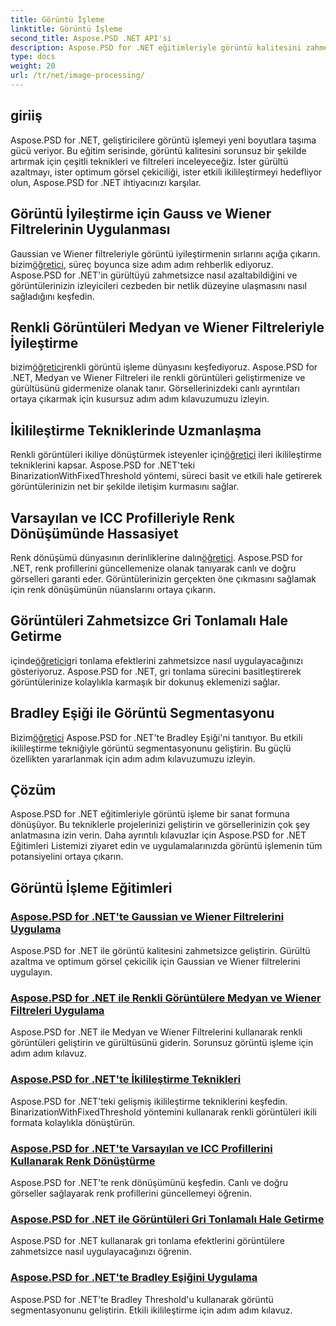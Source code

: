 ```yaml
---
title: Görüntü İşleme
linktitle: Görüntü İşleme
second_title: Aspose.PSD .NET API'si
description: Aspose.PSD for .NET eğitimleriyle görüntü kalitesini zahmetsizce geliştirin. Gauss ve Wiener filtreleri, renk dönüşümü, ikilileştirme ve daha fazlası gibi teknikleri öğrenin.
type: docs
weight: 20
url: /tr/net/image-processing/
---
```


## giriiş

Aspose.PSD for .NET, geliştiricilere görüntü işlemeyi yeni boyutlara taşıma gücü veriyor. Bu eğitim serisinde, görüntü kalitesini sorunsuz bir şekilde artırmak için çeşitli teknikleri ve filtreleri inceleyeceğiz. İster gürültü azaltmayı, ister optimum görsel çekiciliği, ister etkili ikilileştirmeyi hedefliyor olun, Aspose.PSD for .NET ihtiyacınızı karşılar.

## Görüntü İyileştirme için Gauss ve Wiener Filtrelerinin Uygulanması
 Gaussian ve Wiener filtreleriyle görüntü iyileştirmenin sırlarını açığa çıkarın. bizim[öğretici](./apply-gaussian-wiener-filters/), süreç boyunca size adım adım rehberlik ediyoruz. Aspose.PSD for .NET'in gürültüyü zahmetsizce nasıl azaltabildiğini ve görüntülerinizin izleyicileri cezbeden bir netlik düzeyine ulaşmasını nasıl sağladığını keşfedin.

## Renkli Görüntüleri Medyan ve Wiener Filtreleriyle İyileştirme
 bizim[öğretici](./apply-median-wiener-filters-color-images/)renkli görüntü işleme dünyasını keşfediyoruz. Aspose.PSD for .NET, Medyan ve Wiener Filtreleri ile renkli görüntüleri geliştirmenize ve gürültüsünü gidermenize olanak tanır. Görsellerinizdeki canlı ayrıntıları ortaya çıkarmak için kusursuz adım adım kılavuzumuzu izleyin.

## İkilileştirme Tekniklerinde Uzmanlaşma
 Renkli görüntüleri ikiliye dönüştürmek isteyenler için[öğretici](./binarization-techniques/) ileri ikilileştirme tekniklerini kapsar. Aspose.PSD for .NET'teki BinarizationWithFixedThreshold yöntemi, süreci basit ve etkili hale getirerek görüntülerinizin net bir şekilde iletişim kurmasını sağlar.

## Varsayılan ve ICC Profilleriyle Renk Dönüşümünde Hassasiyet
 Renk dönüşümü dünyasının derinliklerine dalın[öğretici](./color-conversion-default-icc-profiles/). Aspose.PSD for .NET, renk profillerini güncellemenize olanak tanıyarak canlı ve doğru görselleri garanti eder. Görüntülerinizin gerçekten öne çıkmasını sağlamak için renk dönüşümünün nüanslarını ortaya çıkarın.

## Görüntüleri Zahmetsizce Gri Tonlamalı Hale Getirme
 içinde[öğretici](./grayscaling-images/)gri tonlama efektlerini zahmetsizce nasıl uygulayacağınızı gösteriyoruz. Aspose.PSD for .NET, gri tonlama sürecini basitleştirerek görüntülerinize kolaylıkla karmaşık bir dokunuş eklemenizi sağlar.

## Bradley Eşiği ile Görüntü Segmentasyonu
 Bizim[öğretici](./apply-bradley-threshold/) Aspose.PSD for .NET'te Bradley Eşiği'ni tanıtıyor. Bu etkili ikilileştirme tekniğiyle görüntü segmentasyonunu geliştirin. Bu güçlü özellikten yararlanmak için adım adım kılavuzumuzu izleyin.

## Çözüm
Aspose.PSD for .NET eğitimleriyle görüntü işleme bir sanat formuna dönüşüyor. Bu tekniklerle projelerinizi geliştirin ve görsellerinizin çok şey anlatmasına izin verin. Daha ayrıntılı kılavuzlar için Aspose.PSD for .NET Eğitimleri Listemizi ziyaret edin ve uygulamalarınızda görüntü işlemenin tüm potansiyelini ortaya çıkarın.

## Görüntü İşleme Eğitimleri
### [Aspose.PSD for .NET'te Gaussian ve Wiener Filtrelerini Uygulama](./apply-gaussian-wiener-filters/)
Aspose.PSD for .NET ile görüntü kalitesini zahmetsizce geliştirin. Gürültü azaltma ve optimum görsel çekicilik için Gaussian ve Wiener filtrelerini uygulayın.
### [Aspose.PSD for .NET ile Renkli Görüntülere Medyan ve Wiener Filtreleri Uygulama](./apply-median-wiener-filters-color-images/)
Aspose.PSD for .NET ile Medyan ve Wiener Filtrelerini kullanarak renkli görüntüleri geliştirin ve gürültüsünü giderin. Sorunsuz görüntü işleme için adım adım kılavuz.
### [Aspose.PSD for .NET'te İkilileştirme Teknikleri](./binarization-techniques/)
Aspose.PSD for .NET'teki gelişmiş ikilileştirme tekniklerini keşfedin. BinarizationWithFixedThreshold yöntemini kullanarak renkli görüntüleri ikili formata kolaylıkla dönüştürün.
### [Aspose.PSD for .NET'te Varsayılan ve ICC Profillerini Kullanarak Renk Dönüştürme](./color-conversion-default-icc-profiles/)
Aspose.PSD for .NET'te renk dönüşümünü keşfedin. Canlı ve doğru görseller sağlayarak renk profillerini güncellemeyi öğrenin.
### [Aspose.PSD for .NET ile Görüntüleri Gri Tonlamalı Hale Getirme](./grayscaling-images/)
Aspose.PSD for .NET kullanarak gri tonlama efektlerini görüntülere zahmetsizce nasıl uygulayacağınızı öğrenin.
### [Aspose.PSD for .NET'te Bradley Eşiğini Uygulama](./apply-bradley-threshold/)
Aspose.PSD for .NET'te Bradley Threshold'u kullanarak görüntü segmentasyonunu geliştirin. Etkili ikilileştirme için adım adım kılavuz.